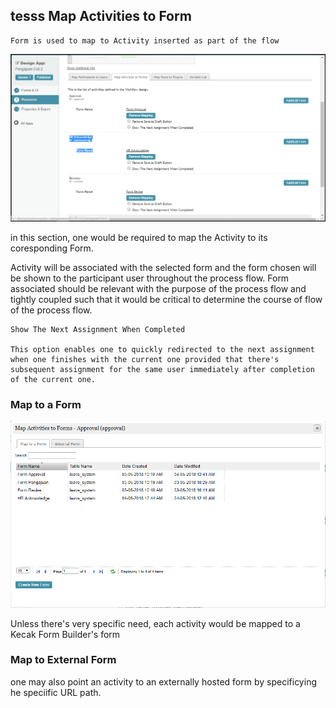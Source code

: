 ## tesss Map Activities to Form ##

```
Form is used to map to Activity inserted as part of the flow
```

<img src="https://raw.githubusercontent.com/kinnara-digital-studio/kecak-workflow/master/docs/assets/buildingPlugins-mapActivitiesToForms.png" alt="buildingPlugins-mapActivitiesToForms" />

in this section, one would be required to map the Activity to its coresponding Form.

Activity will be associated with the selected form and the form chosen will be shown to the participant user throughout the process flow. Form associated should be relevant with the purpose of the process flow and tightly coupled such that it would be critical to determine the course of flow of the process flow.

```
Show The Next Assignment When Completed

This option enables one to quickly redirected to the next assignment when one finishes with the current one provided that there's subsequent assignment for the same user immediately after completion of the current one.
```

### Map to a Form ###

<img src="https://raw.githubusercontent.com/kinnara-digital-studio/kecak-workflow/master/docs/assets/buildingPlugins-mapToAForm.png" alt="buildingPlugins-mapToAForm" />

Unless there's very specific need, each activity would be mapped to a Kecak Form Builder's form

### Map to External Form ###

one may also point an activity to an externally hosted form by specificying he speciific URL path.

